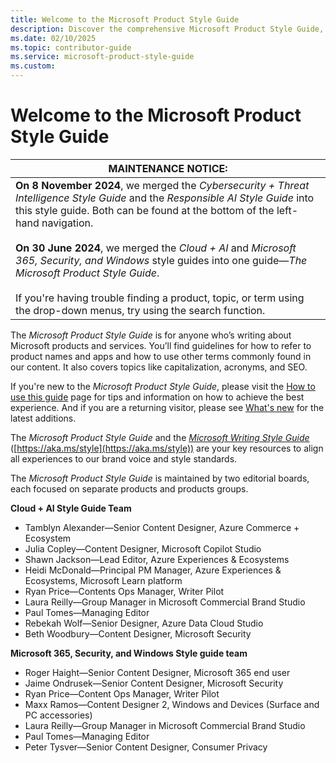 ```yaml
---
title: Welcome to the Microsoft Product Style Guide
description: Discover the comprehensive Microsoft Product Style Guide, your essential resource for writing about Microsoft products and services. Learn guidelines for product names, terminology, and more to align with brand voice and style standards.
ms.date: 02/10/2025
ms.topic: contributor-guide
ms.service: microsoft-product-style-guide
ms.custom:
---
```



# Welcome to the Microsoft Product Style Guide


| **MAINTENANCE NOTICE:**                                                                                           |
|-------------------------------------------------------------------------------------------------------------------|
| **On 8 November 2024**, we merged the *Cybersecurity + Threat Intelligence Style Guide* and the *Responsible AI Style Guide* into this style guide. Both can be found at the bottom of the left-hand navigation.<br><br>**On 30 June 2024**, we merged the _Cloud + AI_ and _Microsoft 365, Security, and Windows_ style guides into one guide—_The Microsoft Product Style Guide_. <br><br>If you're having trouble finding a product, topic, or term using the drop-down menus, try using the search function. |

The _Microsoft Product Style Guide_ is for anyone who’s writing about Microsoft products and services. You’ll find guidelines for how to refer to product names and apps and how to use other terms commonly found in our content. It also covers topics like capitalization, acronyms, and SEO.

If you're new to the _Microsoft Product Style Guide_, please visit the [How to use this guide](~\welcome\how-to-use-this-guide.md) page for tips and information on how to achieve the best experience. And if you are a returning visitor, please see [What's new](~\welcome\whats-new.md) for the latest additions.

The _Microsoft Product Style Guide_ and the [_Microsoft Writing Style Guide_](/writing-style-guide-msft-internal/welcome) ([https://aka.ms/style](https://aka.ms/style)) are your key resources to align all experiences to our brand voice and style standards.

The _Microsoft Product Style Guide_ is maintained by two editorial boards, each focused on separate products and products groups.

**Cloud + AI Style Guide Team**

- Tamblyn Alexander—Senior Content Designer, Azure Commerce + Ecosystem
- Julia Copley—Content Designer, Microsoft Copilot Studio
- Shawn Jackson—Lead Editor, Azure Experiences & Ecosystems
- Heidi McDonald—Principal PM Manager, Azure Experiences & Ecosystems, Microsoft Learn platform
- Ryan Price—Contents Ops Manager, Writer Pilot
- Laura Reilly—Group Manager in Microsoft Commercial Brand Studio
- Paul Tomes—Managing Editor
- Rebekah Wolf—Senior Designer, Azure Data Cloud Studio
- Beth Woodbury—Content Designer, Microsoft Security

**Microsoft 365, Security, and Windows Style guide team**

- Roger Haight—Senior Content Designer, Microsoft 365 end user
- Jaime Ondrusek—Senior Content Designer, Microsoft Security
- Ryan Price—Content Ops Manager, Writer Pilot
- Maxx Ramos—Content Designer 2, Windows and Devices (Surface and PC accessories)
- Laura Reilly—Group Manager in Microsoft Commercial Brand Studio
- Paul Tomes—Managing Editor
- Peter Tysver—Senior Content Designer, Consumer Privacy

